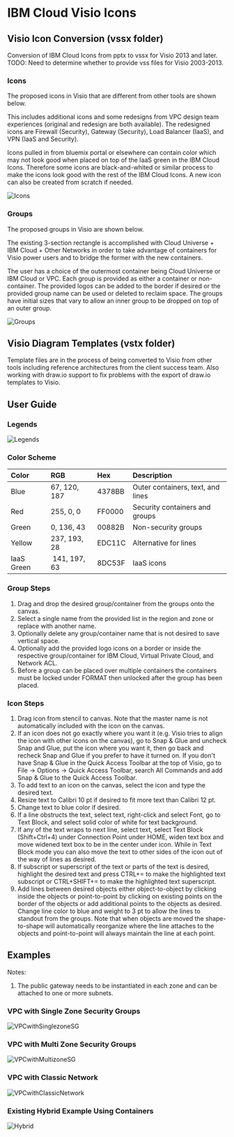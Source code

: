 # IBM Cloud Visio Icons

## Visio Icon Conversion (vssx folder)

Conversion of IBM Cloud Icons from pptx to vssx for Visio 2013 and later.  
TODO: Need to determine whether to provide vss files for Visio 2003-2013.  

### Icons

The proposed icons in Visio that are different from other tools are shown below.  

This includes additional icons and some redesigns from VPC design team experiences (original and redesign are both available).  The redesigned icons are Firewall (Security), Gateway (Security), Load Balancer (IaaS), and VPN (IaaS and Security).  

Icons pulled in from bluemix portal or elsewhere can contain color which may not look good when placed on top of the IaaS green in the IBM Cloud Icons.  Therefore some icons are black-and-whited or similar process to make the icons look good with the rest of the IBM Cloud Icons. A new icon can also be created from scratch if needed.

![Icons](/images/icons.png)

### Groups

The proposed groups in Visio are shown below.

The existing 3-section rectangle is accomplished with Cloud Universe + IBM Cloud + Other Networks in order to take advantage of containers for Visio power users and to bridge the former with the new containers.

The user has a choice of the outermost container being Cloud Universe or IBM Cloud or VPC.  Each group is provided as either a container or non-container.  The provided logos can be added to the border if desired or the provided group name can be used or deleted to reclaim space.  The groups have initial sizes that vary to allow an inner group to be dropped on top of an outer group.  

![Groups](/images/groups.png)

## Visio Diagram Templates (vstx folder)

Template files are in the process of being converted to Visio from other tools including reference architectures from the client success team.  Also working with draw.io support to fix problems with the export of draw.io templates to Visio. 

## User Guide

### Legends

![Legends](/images/legends.png)


### Color Scheme

| Color | RGB | Hex | Description |
| :--- | :--- | :--- | :--- |
| Blue | 67, 120, 187 | 4378BB | Outer containers, text, and lines |
| Red | 255, 0, 0 | FF0000 | Security containers and groups |
| Green | 0, 136, 43 | 00882B | Non-security groups |
| Yellow | 237, 193, 28 | EDC11C | Alternative for lines |
| IaaS Green | 141, 197, 63 | 8DC53F | IaaS icons |

### Group Steps
1. Drag and drop the desired group/container from the groups onto the canvas.
2. Select a single name from the provided list in the region and zone or replace with another name.
3. Optionally delete any group/container name that is not desired to save vertical space.
4. Optionally add the provided logo icons on a border or inside the respective group/container for IBM Cloud, Virtual Private Cloud, and Network ACL.  
5. Before a group can be placed over multiple containers the containers must be locked under FORMAT then unlocked after the group has been placed.

### Icon Steps
1. Drag icon from stencil to canvas.  Note that the master name is not automatically included with the icon on the canvas.
2. If an icon does not go exactly where you want it (e.g. Visio tries to align the icon with other icons on the canvas), go to Snap & Glue and uncheck Snap and Glue, put the icon where you want it, then go back and recheck Snap and Glue if you prefer to have it turned on.  If you don't have Snap & Glue in the Quick Access Toolbar at the top of Visio, go to File -> Options -> Quick Access Toolbar, search All Commands and add Snap & Glue to the Quick Access Toolbar.
3. To add text to an icon on the canvas, select the icon and type the desired text.
4. Resize text to Calibri 10 pt if desired to fit more text than Calibri 12 pt.
5. Change text to blue color if desired.  
6. If a line obstructs the text, select text, right-click and select Font, go to Text Block, and select solid color of white for text background.
7. If any of the text wraps to next line, select text, select Text Block (Shift+Ctrl+4) under Connection Point under HOME, widen text box and move widened text box to be in the center under icon.  While in Text Block mode you can also move the text to other sides of the icon out of the way of lines as desired.  
8. If subscript or superscript of the text or parts of the text is desired, highlight the desired text and press CTRL+= to make the highlighted text subscript or CTRL+SHIFT+= to make the highlighted text superscript. 
9. Add lines between desired objects either object-to-object by clicking inside the objects or point-to-point by clicking on existing points on the border of the objects or add additional points to the objects as desired.  Change line color to blue and weight to 3 pt to allow the lines to standout from the groups.  Note that when objects are moved the shape-to-shape will automatically reorganize where the line attaches to the objects and point-to-point will always maintain the line at each point.

## Examples

Notes:
1. The public gateway needs to be instantiated in each zone and can be attached to one or more subnets.


### VPC with Single Zone Security Groups

![VPCwithSinglezoneSG](/images/VPCwithSinglezoneSG.png)

### VPC with Multi Zone Security Groups

![VPCwithMultizoneSG](/images/VPCwithMultizoneSG.png)

### VPC with Classic Network

![VPCwithClassicNetwork](/images/VPCwithClassicNetwork.png)

### Existing Hybrid Example Using Containers

![Hybrid](/images/Hybrid1.png)


